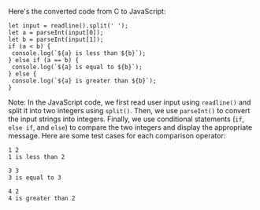 Here's the converted code from C to JavaScript:
```
let input = readline().split(' ');
let a = parseInt(input[0]);
let b = parseInt(input[1]);
if (a < b) {
 console.log(`${a} is less than ${b}`);
} else if (a == b) {
 console.log(`${a} is equal to ${b}`);
} else {
 console.log(`${a} is greater than ${b}`);
}
```
Note: In the JavaScript code, we first read user input using `readline()` and split it into two integers using `split()`. Then, we use `parseInt()` to convert the input strings into integers. Finally, we use conditional statements (`if`, `else if`, and `else`) to compare the two integers and display the appropriate message.
Here are some test cases for each comparison operator:
```
1 2
1 is less than 2

3 3
3 is equal to 3

4 2
4 is greater than 2
```

